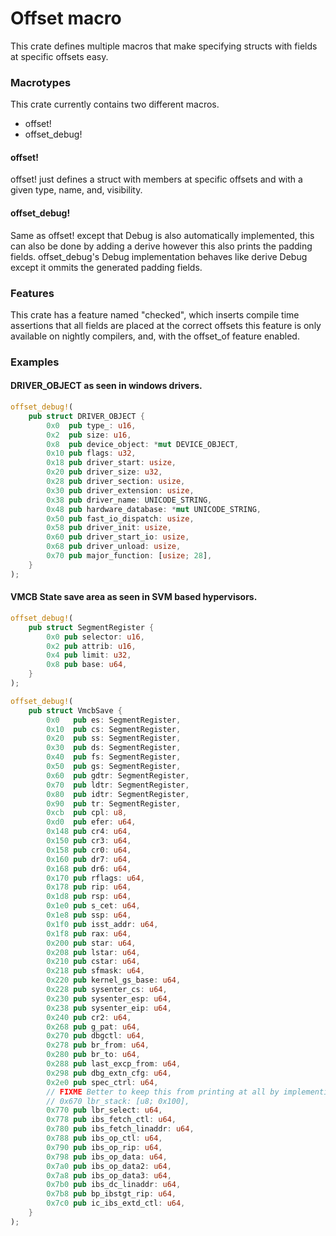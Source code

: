 # Offset macro
This crate defines multiple macros that make specifying structs with fields at specific offsets easy.

### Macrotypes
This crate currently contains two different macros.
- offset!
- offset_debug!

#### offset!
offset! just defines a struct with members at specific offsets and with a given type, name, and, visibility.
#### offset_debug!
Same as offset! except that Debug is also automatically implemented, this can also be done by adding a derive however this also prints the padding fields.
offset_debug's Debug implementation behaves like derive Debug except it ommits the generated padding fields.

### Features
This crate has a feature named "checked", which inserts compile time assertions that all fields are placed at the correct offsets this feature is only available on nightly compilers, and, with the offset_of feature enabled.

### Examples
#### DRIVER_OBJECT as seen in windows drivers.
```rust
offset_debug!(
    pub struct DRIVER_OBJECT {
        0x0  pub type_: u16,
        0x2  pub size: u16,
        0x8  pub device_object: *mut DEVICE_OBJECT,
        0x10 pub flags: u32,
        0x18 pub driver_start: usize,
        0x20 pub driver_size: u32,
        0x28 pub driver_section: usize,
        0x30 pub driver_extension: usize,
        0x38 pub driver_name: UNICODE_STRING,
        0x48 pub hardware_database: *mut UNICODE_STRING,
        0x50 pub fast_io_dispatch: usize,
        0x58 pub driver_init: usize,
        0x60 pub driver_start_io: usize,
        0x68 pub driver_unload: usize,
        0x70 pub major_function: [usize; 28],
    }
);
```
#### VMCB State save area as seen in SVM based hypervisors.
```rust
offset_debug!(
    pub struct SegmentRegister {
        0x0 pub selector: u16,
        0x2 pub attrib: u16,
        0x4 pub limit: u32,
        0x8 pub base: u64,
    }
);

offset_debug!(
    pub struct VmcbSave {
        0x0   pub es: SegmentRegister,
        0x10  pub cs: SegmentRegister,
        0x20  pub ss: SegmentRegister,
        0x30  pub ds: SegmentRegister,
        0x40  pub fs: SegmentRegister,
        0x50  pub gs: SegmentRegister,
        0x60  pub gdtr: SegmentRegister,
        0x70  pub ldtr: SegmentRegister,
        0x80  pub idtr: SegmentRegister,
        0x90  pub tr: SegmentRegister,
        0xcb  pub cpl: u8,
        0xd0  pub efer: u64,
        0x148 pub cr4: u64,
        0x150 pub cr3: u64,
        0x158 pub cr0: u64,
        0x160 pub dr7: u64,
        0x168 pub dr6: u64,
        0x170 pub rflags: u64,
        0x178 pub rip: u64,
        0x1d8 pub rsp: u64,
        0x1e0 pub s_cet: u64,
        0x1e8 pub ssp: u64,
        0x1f0 pub isst_addr: u64,
        0x1f8 pub rax: u64,
        0x200 pub star: u64,
        0x208 pub lstar: u64,
        0x210 pub cstar: u64,
        0x218 pub sfmask: u64,
        0x220 pub kernel_gs_base: u64,
        0x228 pub sysenter_cs: u64,
        0x230 pub sysenter_esp: u64,
        0x238 pub sysenter_eip: u64,
        0x240 pub cr2: u64,
        0x268 pub g_pat: u64,
        0x270 pub dbgctl: u64,
        0x278 pub br_from: u64,
        0x280 pub br_to: u64,
        0x288 pub last_excp_from: u64,
        0x298 pub dbg_extn_cfg: u64,
        0x2e0 pub spec_ctrl: u64,
        // FIXME Better to keep this from printing at all by implementing Display
        // 0x670 lbr_stack: [u8; 0x100],
        0x770 pub lbr_select: u64,
        0x778 pub ibs_fetch_ctl: u64,
        0x780 pub ibs_fetch_linaddr: u64,
        0x788 pub ibs_op_ctl: u64,
        0x790 pub ibs_op_rip: u64,
        0x798 pub ibs_op_data: u64,
        0x7a0 pub ibs_op_data2: u64,
        0x7a8 pub ibs_op_data3: u64,
        0x7b0 pub ibs_dc_linaddr: u64,
        0x7b8 pub bp_ibstgt_rip: u64,
        0x7c0 pub ic_ibs_extd_ctl: u64,
    }
);
```
